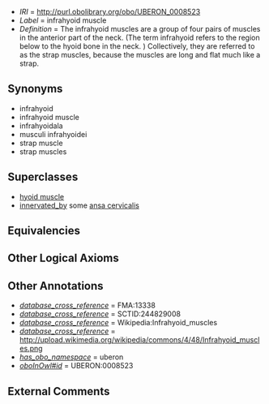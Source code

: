  * *IRI* = http://purl.obolibrary.org/obo/UBERON_0008523
 * *Label* = infrahyoid muscle
 * *Definition* = The infrahyoid muscles are a group of four pairs of muscles in the anterior part of the neck. (The term infrahyoid refers to the region below to the hyoid bone in the neck. ) Collectively, they are referred to as the strap muscles, because the muscles are long and flat much like a strap.

## Synonyms

 * infrahyoid
 * infrahyoid muscle
 * infrahyoidala
 * musculi infrahyoidei
 * strap muscle
 * strap muscles

## Superclasses

 * [hyoid muscle](../../UBERON/93/UBERON_0005493.md)
 * [innervated_by](../../RO/05/RO_0002005.md) some [ansa cervicalis](../../UBERON/30/UBERON_0005430.md)

## Equivalencies


## Other Logical Axioms


## Other Annotations

 * *[database_cross_reference](../../ef/oboInOwl#hasDbXref.md)* = FMA:13338
 * *[database_cross_reference](../../ef/oboInOwl#hasDbXref.md)* = SCTID:244829008
 * *[database_cross_reference](../../ef/oboInOwl#hasDbXref.md)* = Wikipedia:Infrahyoid_muscles
 * *[database_cross_reference](../../ef/oboInOwl#hasDbXref.md)* = http://upload.wikimedia.org/wikipedia/commons/4/48/Infrahyoid_muscles.png
 * *[has_obo_namespace](../../ce/oboInOwl#hasOBONamespace.md)* = uberon
 * *[oboInOwl#id](../../id/oboInOwl#id.md)* = UBERON:0008523

## External Comments

